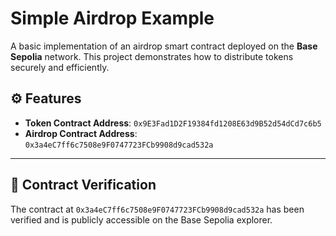 # Simple Airdrop Example

A basic implementation of an airdrop smart contract deployed on the **Base Sepolia** network. This project demonstrates how to distribute tokens securely and efficiently.

## ⚙️ Features

- **Token Contract Address**: `0x9E3Fad1D2F19384fd1208E63d9B52d54dCd7c6b5`
- **Airdrop Contract Address**: `0x3a4eC7ff6c7508e9F0747723FCb9908d9cad532a`

---

## 📜 Contract Verification

The contract at `0x3a4eC7ff6c7508e9F0747723FCb9908d9cad532a` has been verified and is publicly accessible on the Base Sepolia explorer.

